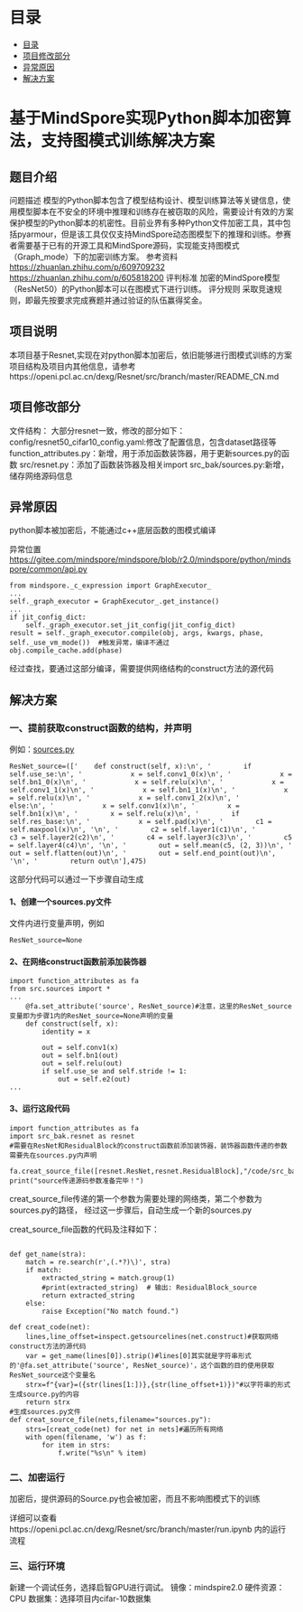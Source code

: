 # 目录

<!-- TOC -->

- [目录](#目录)
- [项目修改部分](#项目修改部分)
- [异常原因](#异常原因)
- [解决方案](#解决方案)
<!-- /TOC -->


# 基于MindSpore实现Python脚本加密算法，支持图模式训练解决方案

## 题目介绍
问题描述
模型的Python脚本包含了模型结构设计、模型训练算法等关键信息，使用模型脚本在不安全的环境中推理和训练存在被窃取的风险，需要设计有效的方案保护模型的Python脚本的机密性。目前业界有多种Python文件加密工具，其中包括pyarmour，但是该工具仅仅支持MindSpore动态图模型下的推理和训练。参赛者需要基于已有的开源工具和MindSpore源码，实现能支持图模式（Graph_mode）下的加密训练方案。
参考资料
https://zhuanlan.zhihu.com/p/609709232
https://zhuanlan.zhihu.com/p/605818200
评判标准
加密的MindSpore模型（ResNet50）的Python脚本可以在图模式下进行训练。
评分规则
采取竞速规则，即最先按要求完成赛题并通过验证的队伍赢得奖金。

## 项目说明
本项目基于Resnet,实现在对python脚本加密后，依旧能够进行图模式训练的方案
项目结构及项目内其他信息，请参考https://openi.pcl.ac.cn/dexg/Resnet/src/branch/master/README_CN.md

## 项目修改部分
文件结构：
大部分resnet一致，修改的部分如下：
config/resnet50_cifar10_config.yaml:修改了配置信息，包含dataset路径等
function_attributes.py：新增，用于添加函数装饰器，用于更新sources.py的函数
src/resnet.py：添加了函数装饰器及相关import
src_bak/sources.py:新增，储存网络源码信息

## 异常原因
python脚本被加密后，不能通过c++底层函数的图模式编译

异常位置
https://gitee.com/mindspore/mindspore/blob/r2.0/mindspore/python/mindspore/common/api.py

```
from mindspore._c_expression import GraphExecutor_
...
self._graph_executor = GraphExecutor_.get_instance()
...
if jit_config_dict:
    self._graph_executor.set_jit_config(jit_config_dict)
result = self._graph_executor.compile(obj, args, kwargs, phase, self._use_vm_mode())  #触发异常，编译不通过
obj.compile_cache.add(phase)
```

经过查找，要通过这部分编译，需要提供网络结构的construct方法的源代码

## 解决方案

### 一、提前获取construct函数的结构，并声明
例如：[sources.py](https://openi.pcl.ac.cn/dexg/Resnet/src/branch/master/src/sources.py)
```
ResNet_source=(['    def construct(self, x):\n', '        if self.use_se:\n', '            x = self.conv1_0(x)\n', '            x = self.bn1_0(x)\n', '            x = self.relu(x)\n', '            x = self.conv1_1(x)\n', '            x = self.bn1_1(x)\n', '            x = self.relu(x)\n', '            x = self.conv1_2(x)\n', '        else:\n', '            x = self.conv1(x)\n', '        x = self.bn1(x)\n', '        x = self.relu(x)\n', '        if self.res_base:\n', '            x = self.pad(x)\n', '        c1 = self.maxpool(x)\n', '\n', '        c2 = self.layer1(c1)\n', '        c3 = self.layer2(c2)\n', '        c4 = self.layer3(c3)\n', '        c5 = self.layer4(c4)\n', '\n', '        out = self.mean(c5, (2, 3))\n', '        out = self.flatten(out)\n', '        out = self.end_point(out)\n', '\n', '        return out\n'],475)
```

这部分代码可以通过一下步骤自动生成
#### 1、创建一个sources.py文件
文件内进行变量声明，例如
```
ResNet_source=None
```
#### 2、在网络construct函数前添加装饰器
```
import function_attributes as fa
from src.sources import *
...
    @fa.set_attribute('source', ResNet_source)#注意，这里的ResNet_source变量即为步骤1内的ResNet_source=None声明的变量
    def construct(self, x):
        identity = x

        out = self.conv1(x)
        out = self.bn1(out)
        out = self.relu(out)
        if self.use_se and self.stride != 1:
            out = self.e2(out)
...
```
#### 3、运行这段代码
```
import function_attributes as fa
import src_bak.resnet as resnet
#需要在ResNet和ResidualBlock的construct函数前添加装饰器，装饰器函数传递的参数需要先在sources.py内声明

fa.creat_source_file([resnet.ResNet,resnet.ResidualBlock],"/code/src_bak/sources.py")
print("source传递源码参数准备完毕！")
```
creat_source_file传递的第一个参数为需要处理的网络类，第二个参数为sources.py的路径，
经过这一步骤后，自动生成一个新的sources.py


creat_source_file函数的代码及注释如下：
```

def get_name(stra):
    match = re.search(r',(.*?)\)', stra)  
    if match:  
        extracted_string = match.group(1)  
        #print(extracted_string)  # 输出: ResidualBlock_source 
        return extracted_string
    else:  
        raise Exception("No match found.")
            
def creat_code(net):
    lines,line_offset=inspect.getsourcelines(net.construct)#获取网络construct方法的源代码
    var = get_name(lines[0]).strip()#lines[0]其实就是字符串形式的'@fa.set_attribute('source', ResNet_source)'，这个函数的目的使用获取ResNet_source这个变量名
    strx=f"{var}=({str(lines[1:])},{str(line_offset+1)})"#以字符串的形式生成source.py的内容
    return strx
#生成sources.py文件
def creat_source_file(nets,filename="sources.py"):
    strs=[creat_code(net) for net in nets]#遍历所有网络
    with open(filename, 'w') as f:  
        for item in strs:  
            f.write("%s\n" % item)
```
### 二、加密运行

加密后，提供源码的Source.py也会被加密，而且不影响图模式下的训练

详细可以查看https://openi.pcl.ac.cn/dexg/Resnet/src/branch/master/run.ipynb 内的运行流程

### 三、运行环境

新建一个调试任务，选择启智GPU进行调试。
镜像：mindspire2.0
硬件资源：CPU
数据集：选择项目内cifar-10数据集